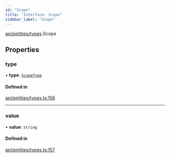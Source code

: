 ```yaml
---
id: "Scope"
title: "Interface: Scope"
sidebar_label: "Scope"
---
```


[api/entities/types](../../../../../modules/API/Entities/Types/Types.md).Scope

## Properties

### type

• **type**: [`ScopeType`](../../../../../enums/API/Entities/Types/ScopeType/ScopeType.md)

#### Defined in

[api/entities/types.ts:156](https://github.com/PolymeshAssociation/polymesh-sdk/blob/8a9158669/src/api/entities/types.ts#L156)

___

### value

• **value**: `string`

#### Defined in

[api/entities/types.ts:157](https://github.com/PolymeshAssociation/polymesh-sdk/blob/8a9158669/src/api/entities/types.ts#L157)
